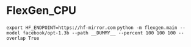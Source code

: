 # FlexGen_CPU
`export HF_ENDPOINT=https://hf-mirror.com`
`python -m flexgen.main --model facebook/opt-1.3b --path __DUMMY__ --percent 100 100 100 --overlap True`

